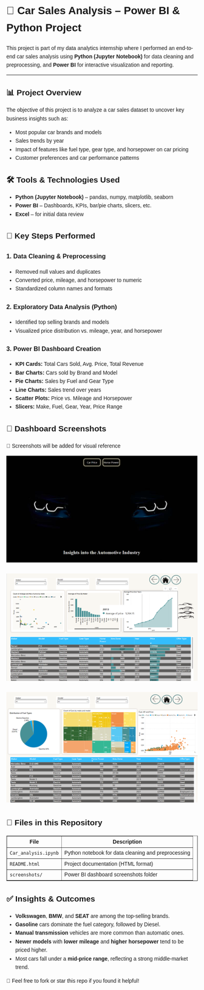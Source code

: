 <!DOCTYPE html>
<html lang="en">
<head>
  <meta charset="UTF-8">
</head>
<body style="font-family: Arial, sans-serif; line-height: 1.6; background-color: #fdfdfd; padding: 20px;">

  <h1>🚗 Car Sales Analysis – Power BI & Python Project</h1>

  <p>This project is part of my data analytics internship where I performed an end-to-end car sales analysis using 
    <strong>Python (Jupyter Notebook)</strong> for data cleaning and preprocessing, and 
    <strong>Power BI</strong> for interactive visualization and reporting.
  </p>

  <hr>

  <h2>📊 Project Overview</h2>
  <p>
    The objective of this project is to analyze a car sales dataset to uncover key business insights such as:
    <ul>
      <li>Most popular car brands and models</li>
      <li>Sales trends by year</li>
      <li>Impact of features like fuel type, gear type, and horsepower on car pricing</li>
      <li>Customer preferences and car performance patterns</li>
    </ul>
  </p>

  <h2>🛠️ Tools & Technologies Used</h2>
  <ul>
    <li><strong>Python (Jupyter Notebook)</strong> – pandas, numpy, matplotlib, seaborn</li>
    <li><strong>Power BI</strong> – Dashboards, KPIs, bar/pie charts, slicers, etc.</li>
    <li><strong>Excel</strong> – for initial data review</li>
  </ul>

  <h2>📌 Key Steps Performed</h2>
  <h3>1. Data Cleaning & Preprocessing</h3>
  <ul>
    <li>Removed null values and duplicates</li>
    <li>Converted price, mileage, and horsepower to numeric</li>
    <li>Standardized column names and formats</li>
  </ul>

  <h3>2. Exploratory Data Analysis (Python)</h3>
  <ul>
    <li>Identified top selling brands and models</li>
    <li>Visualized price distribution vs. mileage, year, and horsepower</li>
  </ul>

  <h3>3. Power BI Dashboard Creation</h3>
  <ul>
    <li><strong>KPI Cards:</strong> Total Cars Sold, Avg. Price, Total Revenue</li>
    <li><strong>Bar Charts:</strong> Cars sold by Brand and Model</li>
    <li><strong>Pie Charts:</strong> Sales by Fuel and Gear Type</li>
    <li><strong>Line Charts:</strong> Sales trend over years</li>
    <li><strong>Scatter Plots:</strong> Price vs. Mileage and Horsepower</li>
    <li><strong>Slicers:</strong> Make, Fuel, Gear, Year, Price Range</li>
  </ul>

  <h2>📸 Dashboard Screenshots</h2>
  <p>📁 Screenshots will be added for visual reference</p>

  <img src="screenshots/Screenshot 2025-04-08 183901.png" alt="Dashboard Overview" width="600"><br><br>
  <img src="screenshots/Screenshot 2025-04-08 183947.png" alt="Car Prices" width="600"><br><br>
  <img src="screenshots/Screenshot 2025-04-08 184032.png" alt="Car Horse Power" width="600">

  <h2>📁 Files in this Repository</h2>
  <table border="1" cellpadding="8" cellspacing="0">
    <tr>
      <th>File</th>
      <th>Description</th>
    </tr>
    <tr>
      <td><code>Car_analysis.ipynb</code></td>
      <td>Python notebook for data cleaning and preprocessing</td>
    </tr>
    <tr>
      <td><code>README.html</code></td>
      <td>Project documentation (HTML format)</td>
    </tr>
    <tr>
      <td><code>screenshots/</code></td>
      <td>Power BI dashboard screenshots folder</td>
    </tr>
  </table>

  <h2>✅ Insights & Outcomes</h2>
  <ul>
    <li><strong>Volkswagen</strong>, <strong>BMW</strong>, and <strong>SEAT</strong> are among the top-selling brands.</li>
    <li><strong>Gasoline</strong> cars dominate the fuel category, followed by Diesel.</li>
    <li><strong>Manual transmission</strong> vehicles are more common than automatic ones.</li>
    <li><strong>Newer models</strong> with <strong>lower mileage</strong> and <strong>higher horsepower</strong> tend to be priced higher.</li>
    <li>Most cars fall under a <strong>mid-price range</strong>, reflecting a strong middle-market trend.</li>
  </ul>

  <p>📌 Feel free to fork or star this repo if you found it helpful!</p>

</body>
</html>
